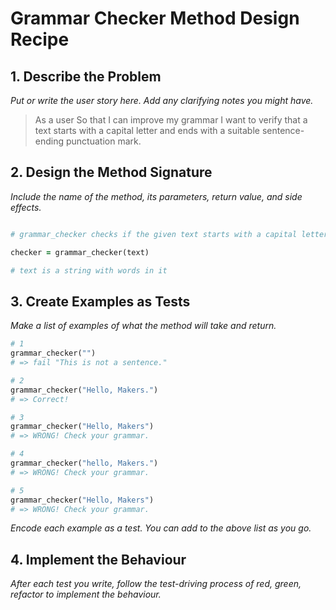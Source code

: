 # Grammar Checker Method Design Recipe

## 1. Describe the Problem

_Put or write the user story here. Add any clarifying notes you might have._

> As a user
> So that I can improve my grammar
> I want to verify that a text starts with a capital letter   and ends with a suitable sentence-ending punctuation mark.

## 2. Design the Method Signature

_Include the name of the method, its parameters, return value, and side effects._

```ruby

# grammar_checker checks if the given text starts with a capital letter and ends with punctuatino mark.

checker = grammar_checker(text)

# text is a string with words in it
```

## 3. Create Examples as Tests

_Make a list of examples of what the method will take and return._

```ruby
# 1
grammar_checker("")
# => fail "This is not a sentence."

# 2
grammar_checker("Hello, Makers.")
# => Correct!

# 3 
grammar_checker("Hello, Makers")
# => WRONG! Check your grammar.

# 4
grammar_checker("hello, Makers.")
# => WRONG! Check your grammar.

# 5
grammar_checker("Hello, Makers")
# => WRONG! Check your grammar.
```

_Encode each example as a test. You can add to the above list as you go._

## 4. Implement the Behaviour

_After each test you write, follow the test-driving process of red, green, refactor to implement the behaviour._